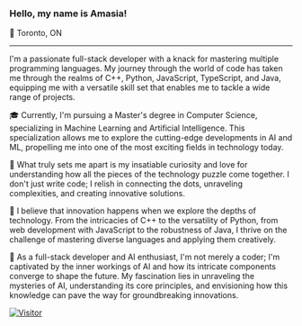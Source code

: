 <div><h3 border-bottom="none">Hello, my name is Amasia!</h3>
📍 Toronto, ON
  </div>
</img>
<hr/>

I'm a passionate full-stack developer with a knack for mastering multiple programming languages. My journey through the world of code has taken me through the realms of C++, Python, JavaScript, TypeScript, and Java, equipping me with a versatile skill set that enables me to tackle a wide range of projects.

🎓 Currently, I'm pursuing a Master's degree in Computer Science, specializing in Machine Learning and Artificial Intelligence. This specialization allows me to explore the cutting-edge developments in AI and ML, propelling me into one of the most exciting fields in technology today.

🌱 What truly sets me apart is my insatiable curiosity and love for understanding how all the pieces of the technology puzzle come together. I don't just write code; I relish in connecting the dots, unraveling complexities, and creating innovative solutions.

🚀 I believe that innovation happens when we explore the depths of technology. From the intricacies of C++ to the versatility of Python, from web development with JavaScript to the robustness of Java, I thrive on the challenge of mastering diverse languages and applying them creatively.

🔭 As a full-stack developer and AI enthusiast, I'm not merely a coder; I'm captivated by the inner workings of AI and how its intricate components converge to shape the future. My fascination lies in unraveling the mysteries of AI, understanding its core principles, and envisioning how this knowledge can pave the way for groundbreaking innovations.

[![Visitor](https://visitor-badge.laobi.icu/badge?page_id=amasianalbandian)](https://github.com/amasianalbandian)

<!--
**AmasiaNalbandian/amasianalbandian** is a ✨ _special_ ✨ repository because its `README.md` (this file) appears on your GitHub profile.


Here are some ideas to get you started:

- 🔭 I’m currently working on ...
- 🌱 I’m currently learning ...
- 👯 I’m looking to collaborate on ...
- 🤔 I’m looking for help with ...
- 💬 Ask me about ...
- 📫 How to reach me: ...
- 😄 Pronouns: ...
- ⚡ Fun fact: ...
-->
